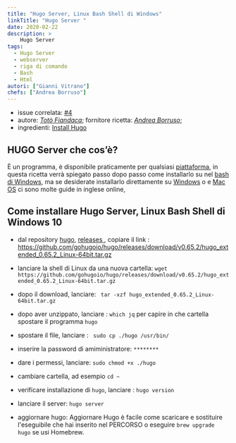 ```yaml
---
title: "Hugo Server, Linux Bash Shell di Windows"
linkTitle: "Hugo Server "
date: 2020-02-22
description: >
    Hugo Server
tags:
  - Hugo Server
  - webserver
  - riga di comando
  - Bash
  - Html
autori: ["Gianni Vitrano"]
chefs: ["Andrea Borruso"]
---
```


- issue correlata: [#4](https://github.com/opendatasicilia/tansignari-md/issues/4)
- autore: _[Totò Fiandaca](https://twitter.com/totofiandaca?lang=it)_; fornitore ricetta: *[Andrea Borruso](https://twitter.com/aborruso?lang=it)*;
- ingredienti: [Install Hugo](https://gohugo.io/getting-started/installing/)

## HUGO Server che cos’è?
È un programma, è disponibile praticamente per qualsiasi [piattaforma](https://github.com/gohugoio/hugo/releases/tag/v0.65.2),  in questa ricetta verrà spiegato passo dopo passo come installarlo su nel [bash di Windows](https://www.howtogeek.com/249966/how-to-install-and-use-the-linux-bash-shell-on-windows-10/), ma se desiderate installarlo direttamente su [Windows](https://www.youtube.com/watch?v=G7umPCU-8xc) o e [Mac OS](https://www.youtube.com/watch?v=WvhCGlLcrF8) ci sono molte guide in inglese online,



## Come installare Hugo Server,  Linux Bash Shell di Windows 10

- dal repository [hugo](https://github.com/gohugoio/hugo), [releases ](https://github.com/gohugoio/hugo/releases), copiare il link : https://github.com/gohugoio/hugo/releases/download/v0.65.2/hugo_extended_0.65.2_Linux-64bit.tar.gz
- lanciare la shell di Linux da una nuova cartella:
`wget https://github.com/gohugoio/hugo/releases/download/v0.65.2/hugo_extended_0.65.2_Linux-64bit.tar.gz`
- dopo il download, lanciare: ` tar -xzf hugo_extended_0.65.2_Linux-64bit.tar.gz`
- dopo aver unzippato, lanciare : `which jq` per capire in che cartella spostare il programma `hugo`
- spostare il file, lanciare : ` sudo cp ./hugo /usr/bin/`
- inserire la password di amiministratore: `********`
- dare i permessi, lanciare: `sudo chmod +x ./hugo`
- cambiare cartella, ad esempio `cd ~`
- verificare installazione di `hugo`, lanciare : `hugo version`
- lanciare il server: `hugo server`

- aggiornare hugo: Aggiornare Hugo è facile come scaricare e sostituire l'eseguibile che hai inserito nel PERCORSO o eseguire `brew upgrade hugo` se usi Homebrew.